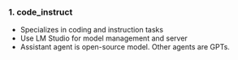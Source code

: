 ### 1. code_instruct

- Specializes in coding and instruction tasks
- Use LM Studio for model management and server
- Assistant agent is open-source model. Other agents are GPTs. 
